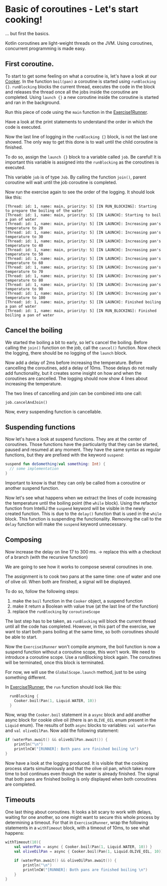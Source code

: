 # Basic of coroutines - Let's start cooking!
... but first the basics.

Kotlin coroutines are light-weight threads on the JVM. Using coroutines, concurrent programming is made easy.

<todo add some extra documentation on coroutines and differences with Java>

## First coroutine.

To start to get some feeling on what a coroutine is, let's have a look at our [Cooker](../src/main/kotlin/nl/openvalue/paulienvanalst/kotlin/coroutines/workshop/kitchen/Cook.kt).
In the function `boil(pan)` a coroutine is started using `runBlocking {}`. `runBlocking` blocks the current thread, executes the code in the block and releases the thread once all the jobs inside the coroutine are completed.
Using `launch {}` a new coroutine inside the coroutine is started and ran in the background.

Run this piece of code using the `main` function in the [Exercise1Runner](./../src/main/kotlin/nl/openvalue/paulienvanalst/kotlin/coroutines/workshop/runners/Exercise1Runner.kt).

Have a look at the print statements to understand the order in which the code is executed.

Now the last line of logging in the `runBlocking {}` block, is not the last one showed. The only way to get this done is to wait until the child coroutine is finished. 

To do so, assign the `launch {}` block to a variable called `job`. 
Be careful! It is important this variable is assigned into the `runBlocking` as the coroutines is executed.

This variable `job` is of type `Job`.
By calling the function `join()`, parent coroutine will wait until the job coroutine is completed. 

Now run the exercise again to see the order of the logging. It should look like this:

```text
[Thread: id: 1, name: main, priority: 5] [IN RUN_BLOCKING]: Starting to prepare the boiling of the water
[Thread: id: 1, name: main, priority: 5] [IN LAUNCH]: Starting to boil a pan of water
[Thread: id: 1, name: main, priority: 5] [IN LAUNCH]: Increasing pan's temperature to 20
[Thread: id: 1, name: main, priority: 5] [IN LAUNCH]: Increasing pan's temperature to 30
[Thread: id: 1, name: main, priority: 5] [IN LAUNCH]: Increasing pan's temperature to 40
[Thread: id: 1, name: main, priority: 5] [IN LAUNCH]: Increasing pan's temperature to 50
[Thread: id: 1, name: main, priority: 5] [IN LAUNCH]: Increasing pan's temperature to 60
[Thread: id: 1, name: main, priority: 5] [IN LAUNCH]: Increasing pan's temperature to 70
[Thread: id: 1, name: main, priority: 5] [IN LAUNCH]: Increasing pan's temperature to 80
[Thread: id: 1, name: main, priority: 5] [IN LAUNCH]: Increasing pan's temperature to 90
[Thread: id: 1, name: main, priority: 5] [IN LAUNCH]: Increasing pan's temperature to 100
[Thread: id: 1, name: main, priority: 5] [IN LAUNCH]: Finished boiling a pan of water
[Thread: id: 1, name: main, priority: 5] [IN RUN_BLOCKING]: Finished boiling a pan of water
```

## Cancel the boiling

We started the boiling a bit to early, so let's cancel the boiling.
Before calling the `join()` function on the job, call the `cancel()` function. Now check the logging, there should be no logging of the `launch` block.

Now add a delay of 2ms before increasing the temperature. Before cancelling the coroutines, add a delay of 10ms. 
Those delays do not really add functionality, but it creates some insight on how and when the coroutines are cancelled.
The logging should now show 4 lines about increasing the temperature.

The two lines of cancelling and join can be combined into one call:

`job.cancelAndJoin()`

Now, every suspending function is cancellable.

## Suspending functions

Now let's have a look at suspend functions. They are at the center of coroutines. Those functions have the particularity that they can be started, paused and resumed at any moment.
They have the same syntax as regular functions, but they are prefixed with the keyword `suspend`:

```kotlin
suspend fun doSomething(val something: Int) {
  // some implementation
}
```

Important to know is that they can only be called from a coroutine or another suspend function.

Now let's see what happens when we extract the lines of code increasing the temperature until the boiling point (the `while` block). Using the refactor function from IntelliJ the `suspend` keyword will be visible in the newly created function.
This is due to the `delay()` function that is used in the `while` block. This function is suspending the functionality. Removing the call to the `delay` function will make the `suspend` keyword unnecessary.

## Composing

Now increase the delay on line 17 to 300 ms. -> replace this with a checkout of a branch (with the recursive function)

We are going to see how it works to compose several coroutines in one. 

The assignment is to cook two pans at the same time: one of water and one of olive oil. When both are finished, a signal will be displayed.

To do so, follow the following steps:
 1. make the `boil` function in the `Cooker` object, a suspend function
 2. make it return a Boolean with value true (at the last line of the function)
 2. replace the `runBlocking` by `coroutineScope`
 
The last step has to be taken, as `runBlocking` will block the current thread until all the code has completed. However, in this part of the exercise, we want to start both pans boiling at the same time, so both coroutines should be able to start.
 
Now the `Exercise1Runner` won't compile anymore, the boil function is now a suspend function without a coroutine scope, this won't work. We need to introduce a coroutine scope.
Use a runBlocking block again. The coroutines will be terminated, once this block is terminated.

For now, we will use the `GlobalScope.launch` method, just to be using something different.

In [Exercise1Runner](./../src/main/kotlin/nl/openvalue/paulienvanalst/kotlin/coroutines/workshop/runners/Exercise1Runner.kt), the `run` function should look like this:

```kotlin
  runBlocking {
    Cooker.boil(Pan(1, Liquid.WATER, 10))
  }
```

Now, wrap the `Cooker.boil` statement in a `async` block and add another async block for cookie olive oil (there is an `OLIVE_OIL` enum present in the `Liquid` enum).
The results of both `async` blocks to variables: `val waterPan` and `val oliveOilPan`.
Now add the following statement:

```kotlin
if (waterPan.await() && oliveOilPan.await()) {
    println("\n")
    printlnCW("[RUNNER]: Both pans are finished boiling \n")
}
```

Now have a look at the logging produced. It is visible that the cooking process starts simultaniously and that the olive oil pan, which takes more time to boil continues even though the water is already finished.
The signal that both pans are finished boiling is only displayed when both coroutines are completed.

## Timeouts

One last thing about coroutines. It looks a bit scary to work with delays, waiting for one another, so one might want to secure this whole process by determining a timeout.
For that in `Exercise1Runner`, wrap the following statements in a `withTimeout` block, with a timeout of 10ms, to see what happens:
```kotlin
withTimeout(10){
    val waterPan = async { Cooker.boil(Pan(1, Liquid.WATER, 10)) }
    val oliveOilPan = async { Cooker.boil(Pan(1, Liquid.OLIVE_OIL, 10)) }
    
    if (waterPan.await() && oliveOilPan.await()) {
        println("\n")
        printlnCW("[RUNNER]: Both pans are finished boiling \n")
    }
}
```
